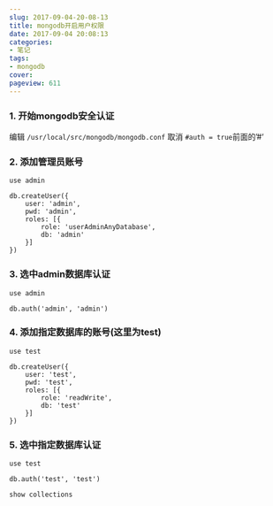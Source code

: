 ```yaml
---
slug: 2017-09-04-20-08-13
title: mongodb开启用户权限
date: 2017-09-04 20:08:13
categories:
- 笔记
tags:
- mongodb
cover: 
pageview: 611
---
```


### 1. 开始mongodb安全认证
编辑 `/usr/local/src/mongodb/mongodb.conf` 取消 `#auth = true`前面的’#‘ 

### 2. 添加管理员账号
```
use admin

db.createUser({
    user: 'admin',
    pwd: 'admin',
    roles: [{
        role: 'userAdminAnyDatabase',
        db: 'admin'
    }]
})
```

### 3. 选中admin数据库认证
```
use admin

db.auth('admin', 'admin')
```

### 4. 添加指定数据库的账号(这里为test)
```
use test

db.createUser({
    user: 'test',
    pwd: 'test',
    roles: [{
        role: 'readWrite',
        db: 'test'
    }]
})
```

### 5. 选中指定数据库认证
```
use test

db.auth('test', 'test')

show collections
```



